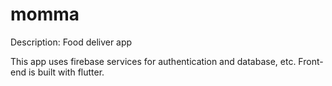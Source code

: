 # momma

Description: Food deliver app

This app uses firebase services for authentication and database, etc. Front-end is built with flutter. 




